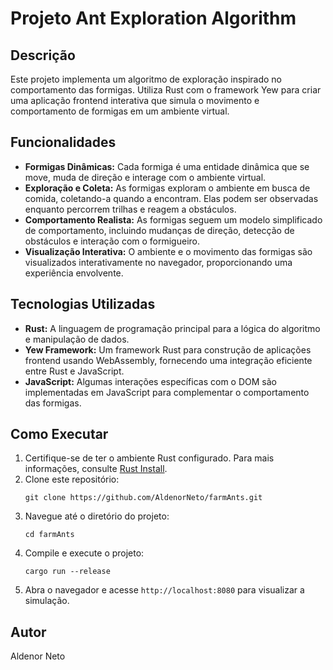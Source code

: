 <!DOCTYPE html>
<html lang="pt-br">
  <head>
      <meta charset="UTF-8">
      <meta name="viewport" content="width=device-width, initial-scale=1.0">
  </head>
  <body>
      <h1>Projeto Ant Exploration Algorithm</h1>
      <h2>Descrição</h2>
      <p>
          Este projeto implementa um algoritmo de exploração inspirado no comportamento das formigas.
          Utiliza Rust com o framework Yew para criar uma aplicação frontend interativa que simula o movimento
          e comportamento de formigas em um ambiente virtual.
      </p>
      <h2>Funcionalidades</h2>
      <ul>
          <li><strong>Formigas Dinâmicas:</strong> Cada formiga é uma entidade dinâmica que se move, muda de direção e interage com o ambiente virtual.</li>
          <li><strong>Exploração e Coleta:</strong> As formigas exploram o ambiente em busca de comida, coletando-a quando a encontram. Elas podem ser observadas enquanto percorrem trilhas e reagem a obstáculos.</li>
          <li><strong>Comportamento Realista:</strong> As formigas seguem um modelo simplificado de comportamento, incluindo mudanças de direção, detecção de obstáculos e interação com o formigueiro.</li>
          <li><strong>Visualização Interativa:</strong> O ambiente e o movimento das formigas são visualizados interativamente no navegador, proporcionando uma experiência envolvente.</li>
      </ul>
      <h2>Tecnologias Utilizadas</h2>
      <ul>
          <li><strong>Rust:</strong> A linguagem de programação principal para a lógica do algoritmo e manipulação de dados.</li>
          <li><strong>Yew Framework:</strong> Um framework Rust para construção de aplicações frontend usando WebAssembly, fornecendo uma integração eficiente entre Rust e JavaScript.</li>
          <li><strong>JavaScript:</strong> Algumas interações específicas com o DOM são implementadas em JavaScript para complementar o comportamento das formigas.</li>
      </ul>
      <h2>Como Executar</h2>
      <ol>
        <li>Certifique-se de ter o ambiente Rust configurado. Para mais informações, consulte <a href="https://www.rust-lang.org/learn/get-started" target="_blank">Rust Install</a>.</li>
        <li>Clone este repositório:
            <pre><code>git clone https://github.com/AldenorNeto/farmAnts.git</code></pre>
        </li>
        <li>Navegue até o diretório do projeto:
            <pre><code>cd farmAnts</code></pre>
        </li>
        <li>Compile e execute o projeto:
            <pre><code>cargo run --release</code></pre>
        </li>
        <li>Abra o navegador e acesse <code>http://localhost:8080</code> para visualizar a simulação.</li>
      </ol>
      <h2>Autor</h2>
      <p>Aldenor Neto</p>
  </body>
</html>
